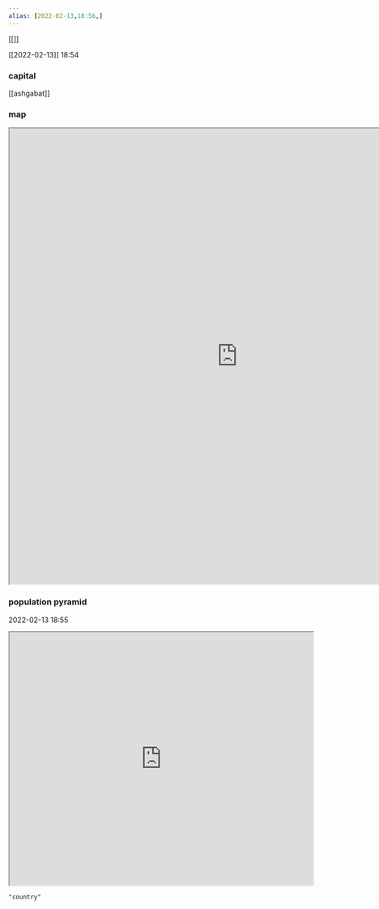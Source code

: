 ```yaml
---
alias: [2022-02-13,18:56,]
---
```

[[]]

[[2022-02-13]] 18:54

### capital
[[ashgabat]]
### map
<iframe src="https://duckduckgo.com/?t=ffab&q=turkmenistan&ia=web&iaxm=about" width="900" height="900" ></iframe>

### population pyramid

2022-02-13 18:55

<iframe src="https://www.populationpyramid.net/turkmenistan/2019/" width="600" height="500" ></iframe>

```query
"country"
```